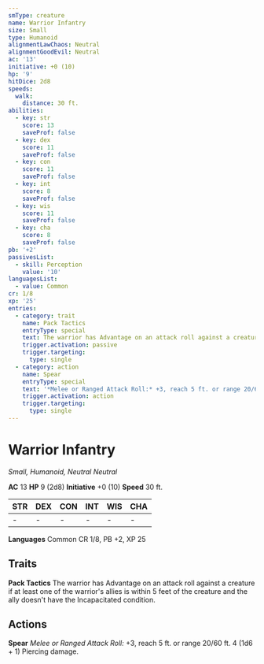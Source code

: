 ```yaml
---
smType: creature
name: Warrior Infantry
size: Small
type: Humanoid
alignmentLawChaos: Neutral
alignmentGoodEvil: Neutral
ac: '13'
initiative: +0 (10)
hp: '9'
hitDice: 2d8
speeds:
  walk:
    distance: 30 ft.
abilities:
  - key: str
    score: 13
    saveProf: false
  - key: dex
    score: 11
    saveProf: false
  - key: con
    score: 11
    saveProf: false
  - key: int
    score: 8
    saveProf: false
  - key: wis
    score: 11
    saveProf: false
  - key: cha
    score: 8
    saveProf: false
pb: '+2'
passivesList:
  - skill: Perception
    value: '10'
languagesList:
  - value: Common
cr: 1/8
xp: '25'
entries:
  - category: trait
    name: Pack Tactics
    entryType: special
    text: The warrior has Advantage on an attack roll against a creature if at least one of the warrior's allies is within 5 feet of the creature and the ally doesn't have the Incapacitated condition.
    trigger.activation: passive
    trigger.targeting:
      type: single
  - category: action
    name: Spear
    entryType: special
    text: '*Melee or Ranged Attack Roll:* +3, reach 5 ft. or range 20/60 ft. 4 (1d6 + 1) Piercing damage.'
    trigger.activation: action
    trigger.targeting:
      type: single
---
```


# Warrior Infantry
*Small, Humanoid, Neutral Neutral*

**AC** 13
**HP** 9 (2d8)
**Initiative** +0 (10)
**Speed** 30 ft.

| STR | DEX | CON | INT | WIS | CHA |
| --- | --- | --- | --- | --- | --- |
| - | - | - | - | - | - |

**Languages** Common
CR 1/8, PB +2, XP 25

## Traits

**Pack Tactics**
The warrior has Advantage on an attack roll against a creature if at least one of the warrior's allies is within 5 feet of the creature and the ally doesn't have the Incapacitated condition.

## Actions

**Spear**
*Melee or Ranged Attack Roll:* +3, reach 5 ft. or range 20/60 ft. 4 (1d6 + 1) Piercing damage.
